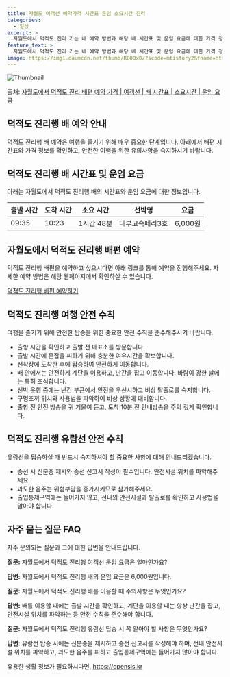 ```yaml
---
title: 자월도 여객선 예약가격 시간표 운임 소요시간 진리
categories:
  - 일상
excerpt: >
  자월도에서 덕적도 진리 가는 배 예약 방법과 해당 배 시간표 및 운임 요금에 대한 가격 정보를 안내 드리겠습니다. 안전하고 재밋는 덕적도 진리행 여행을 위해 아래 정보 참고하시기 바랍니다. 덕적도 진리행 배편 예약하기 👈 클릭자월도에서 덕적도 진리행 배 시간표출발 시간도착 시간소요 시간선박명요금09:3510:230시간 48분대부고속페리3호6,000원덕적도 진리행 배편 예약하기 👈 클릭자월도에서 덕적도 진리행 여객선 탑승 시 이용수칙여객선을 이용할 때 반드시 숙지해야 할 중요한 안전 수칙 중요 내용 1) 자월도에서 덕적도 진리행 배 출항 시간을 확인하고 출항 전 매표소를 방문한다. 2) 출발 시간에 혼잡을 피하기 위해 충분한 여유시간을 확보한다. 3) 선착장에 도착한 후에 탑승하여 안전하게 이동한다. 4)..
feature_text: >
  자월도에서 덕적도 진리 가는 배 예약 방법과 해당 배 시간표 및 운임 요금에 대한 가격 정보를 안내 드리겠습니다. 안전하고 재밋는 덕적도 진리행 여행을 위해 아래 정보 참고하시기 바랍니다. 덕적도 진리행 배편 예약하기 👈 클릭자월도에서 덕적도 진리행 배 시간표출발 시간도착 시간소요 시간선박명요금09:3510:230시간 48분대부고속페리3호6,000원덕적도 진리행 배편 예약하기 👈 클릭자월도에서 덕적도 진리행 여객선 탑승 시 이용수칙여객선을 이용할 때 반드시 숙지해야 할 중요한 안전 수칙 중요 내용 1) 자월도에서 덕적도 진리행 배 출항 시간을 확인하고 출항 전 매표소를 방문한다. 2) 출발 시간에 혼잡을 피하기 위해 충분한 여유시간을 확보한다. 3) 선착장에 도착한 후에 탑승하여 안전하게 이동한다. 4)..
image: https://img1.daumcdn.net/thumb/R800x0/?scode=mtistory2&fname=https%3A%2F%2Fblog.kakaocdn.net%2Fdn%2FIFCW7%2FbtsHDzlcT12%2FR9MGoRt3cxtxvngtXTCrr0%2Fimg.webp
---
```


![Thumbnail](https://img1.daumcdn.net/thumb/R800x0/?scode=mtistory2&fname=https%3A%2F%2Fblog.kakaocdn.net%2Fdn%2FIFCW7%2FbtsHDzlcT12%2FR9MGoRt3cxtxvngtXTCrr0%2Fimg.webp)

<p>출처: <a href="https://opensis.kr/entry/%EC%9E%90%EC%9B%94%EB%8F%84%EC%97%90%EC%84%9C-%EB%8D%95%EC%A0%81%EB%8F%84-%EC%A7%84%EB%A6%AC-%EB%B0%B0%ED%8E%B8-%EC%98%88%EC%95%BD-%EA%B0%80%EA%B2%A9-%EC%97%AC%EA%B0%9D%EC%84%A0-%EB%B0%B0-%EC%8B%9C%EA%B0%84%ED%91%9C-%EC%86%8C%EC%9A%94%EC%8B%9C%EA%B0%84-%EC%9A%B4%EC%9E%84-%EC%9A%94%EA%B8%88" rel="dofollow">자월도에서 덕적도 진리 배편 예약 가격 | 여객선 | 배 시간표 | 소요시간 | 운임 요금</a> </p>

## 덕적도 진리행 배 예약 안내

덕적도 진리행 배 예약은 여행을 즐기기 위해 매우 중요한 단계입니다. 아래에서 배편 시간표와 가격 정보를 확인하고, 안전한 여행을 위한
유의사항을 숙지하시기 바랍니다.

## 덕적도 진리행 배 시간표 및 운임 요금

아래는 자월도에서 덕적도 진리행 배의 시간표와 운임 요금에 대한 정보입니다.

**출발 시간** | **도착 시간** | **소요 시간** | **선박명** | **요금**  
---|---|---|---|---  
09:35 | 10:23 | 1시간 48분 | 대부고속페리3호 | 6,000원  
  


## 자월도에서 덕적도 진리행 배편 예약

덕적도 진리행 배편을 예약하고 싶으시다면 아래 링크를 통해 예약을 진행해주세요. 자세한 예약 방법은 해당 웹페이지에서 확인하실 수 있습니다.

[덕적도 진리행 배편 예약하기](https://opensis.kr/entry/%EC%9E%90%EC%9B%94%EB%8F%84%EC%97%90%EC%84%9C-%EB%8D%95%EC%A0%81%EB%8F%84-%EC%A7%84%EB%A6%AC-%EB%B0%B0%ED%8E%B8-%EC%98%88%EC%95%BD-%EA%B0%80%EA%B2%A9-%EC%97%AC%EA%B0%9D%EC%84%A0-%EB%B0%B0-%EC%8B%9C%EA%B0%84%ED%91%9C-%EC%86%8C%EC%9A%94%EC%8B%9C%EA%B0%84-%EC%9A%B4%EC%9E%84-%EC%9A%94%EA%B8%88)

## 덕적도 진리행 여행 안전 수칙

여행을 즐기기 위해 안전한 탑승을 위한 중요한 안전 수칙을 준수해주시기 바랍니다.

  * 출항 시간을 확인하고 출발 전 매표소를 방문합니다.
  * 출발 시간에 혼잡을 피하기 위해 충분한 여유시간을 확보합니다.
  * 선착장에 도착한 후에 탑승하여 안전하게 이동합니다.
  * 배 안에서는 안전하게 계단을 이용하고, 난간을 잡고 이동합니다. 바람이 강한 날에는 특히 조심합니다.
  * 선박 운행 중에는 난간 부근에서 안전을 우선시하고 비상 탈출로를 숙지합니다.
  * 구명조끼 위치와 사용법을 파악하여 비상 상황에 대비합니다.
  * 출항 전 안전 방송을 귀 기울여 듣고, 도착 10분 전 안내방송을 주의 깊게 확인합니다.



## 덕적도 진리행 유람선 안전 수칙

유람선을 탑승하실 때 반드시 숙지하셔야 할 중요한 사항에 대해 안내드리겠습니다.

  * 승선 시 신분증 제시와 승선 신고서 작성이 필수입니다. 안전시설 위치를 파악해주세요.
  * 과도한 음주는 위험부담을 증가시키므로 삼가해주세요.
  * 출입통제구역에는 들어가지 않고, 선내의 안전시설과 탈출로를 확인하고 사용법을 알아야 합니다.



## 자주 묻는 질문 FAQ

자주 문의되는 질문과 그에 대한 답변을 안내드립니다.

**질문:** 자월도에서 덕적도 진리행 여객선 운임 요금은 얼마인가요?

**답변:** 자월도에서 덕적도 진리행 배의 운임 요금은 6,000원입니다.

**질문:** 자월도에서 덕적도 진리행 배를 이용할 때 주의사항은 무엇인가요?

**답변:** 배를 이용할 때에는 출발 시간을 확인하고, 계단을 이용할 때는 항상 난간을 잡고, 안전시설 위치를 파악하는 등 안전 수칙을
준수해야 합니다.

**질문:** 자월도에서 덕적도 진리행 유람선 탑승 시 꼭 알아야 할 사항은 무엇인가요?

**답변:** 유람선 탑승 시에는 신분증을 제시하고 승선 신고서를 작성해야 하며, 선내 안전시설 위치를 파악하고, 과도한 음주를 피하고
출입통제구역에는 들어가지 않아야 합니다.



 

유용한 생활 정보가 필요하시다면, <a href="https://opensis.kr" rel="dofollow">https://opensis.kr</a>


